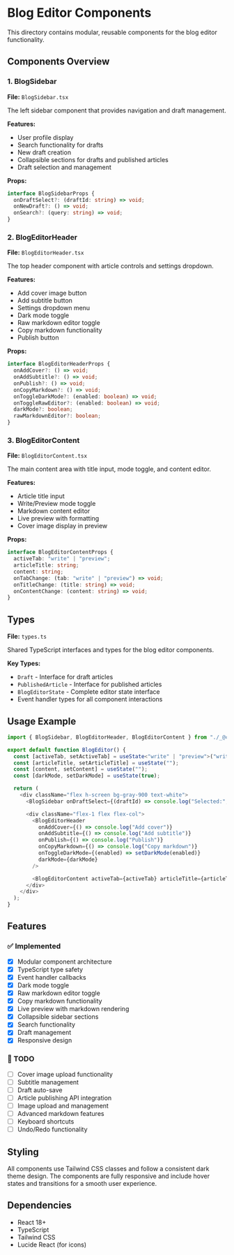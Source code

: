 # Blog Editor Components

This directory contains modular, reusable components for the blog editor functionality.

## Components Overview

### 1. BlogSidebar

**File:** `BlogSidebar.tsx`

The left sidebar component that provides navigation and draft management.

**Features:**

- User profile display
- Search functionality for drafts
- New draft creation
- Collapsible sections for drafts and published articles
- Draft selection and management

**Props:**

```typescript
interface BlogSidebarProps {
  onDraftSelect?: (draftId: string) => void;
  onNewDraft?: () => void;
  onSearch?: (query: string) => void;
}
```

### 2. BlogEditorHeader

**File:** `BlogEditorHeader.tsx`

The top header component with article controls and settings dropdown.

**Features:**

- Add cover image button
- Add subtitle button
- Settings dropdown menu
- Dark mode toggle
- Raw markdown editor toggle
- Copy markdown functionality
- Publish button

**Props:**

```typescript
interface BlogEditorHeaderProps {
  onAddCover?: () => void;
  onAddSubtitle?: () => void;
  onPublish?: () => void;
  onCopyMarkdown?: () => void;
  onToggleDarkMode?: (enabled: boolean) => void;
  onToggleRawEditor?: (enabled: boolean) => void;
  darkMode?: boolean;
  rawMarkdownEditor?: boolean;
}
```

### 3. BlogEditorContent

**File:** `BlogEditorContent.tsx`

The main content area with title input, mode toggle, and content editor.

**Features:**

- Article title input
- Write/Preview mode toggle
- Markdown content editor
- Live preview with formatting
- Cover image display in preview

**Props:**

```typescript
interface BlogEditorContentProps {
  activeTab: "write" | "preview";
  articleTitle: string;
  content: string;
  onTabChange: (tab: "write" | "preview") => void;
  onTitleChange: (title: string) => void;
  onContentChange: (content: string) => void;
}
```

## Types

**File:** `types.ts`

Shared TypeScript interfaces and types for the blog editor components.

**Key Types:**

- `Draft` - Interface for draft articles
- `PublishedArticle` - Interface for published articles
- `BlogEditorState` - Complete editor state interface
- Event handler types for all component interactions

## Usage Example

```typescript
import { BlogSidebar, BlogEditorHeader, BlogEditorContent } from "./_@components";

export default function BlogEditor() {
  const [activeTab, setActiveTab] = useState<"write" | "preview">("write");
  const [articleTitle, setArticleTitle] = useState("");
  const [content, setContent] = useState("");
  const [darkMode, setDarkMode] = useState(true);

  return (
    <div className="flex h-screen bg-gray-900 text-white">
      <BlogSidebar onDraftSelect={(draftId) => console.log("Selected:", draftId)} onNewDraft={() => console.log("New draft")} onSearch={(query) => console.log("Search:", query)} />

      <div className="flex-1 flex flex-col">
        <BlogEditorHeader
          onAddCover={() => console.log("Add cover")}
          onAddSubtitle={() => console.log("Add subtitle")}
          onPublish={() => console.log("Publish")}
          onCopyMarkdown={() => console.log("Copy markdown")}
          onToggleDarkMode={(enabled) => setDarkMode(enabled)}
          darkMode={darkMode}
        />

        <BlogEditorContent activeTab={activeTab} articleTitle={articleTitle} content={content} onTabChange={setActiveTab} onTitleChange={setArticleTitle} onContentChange={setContent} />
      </div>
    </div>
  );
}
```

## Features

### ✅ Implemented

- [x] Modular component architecture
- [x] TypeScript type safety
- [x] Event handler callbacks
- [x] Dark mode toggle
- [x] Raw markdown editor toggle
- [x] Copy markdown functionality
- [x] Live preview with markdown rendering
- [x] Collapsible sidebar sections
- [x] Search functionality
- [x] Draft management
- [x] Responsive design

### 🔄 TODO

- [ ] Cover image upload functionality
- [ ] Subtitle management
- [ ] Draft auto-save
- [ ] Article publishing API integration
- [ ] Image upload and management
- [ ] Advanced markdown features
- [ ] Keyboard shortcuts
- [ ] Undo/Redo functionality

## Styling

All components use Tailwind CSS classes and follow a consistent dark theme design. The components are fully responsive and include hover states and transitions for a smooth user experience.

## Dependencies

- React 18+
- TypeScript
- Tailwind CSS
- Lucide React (for icons)

